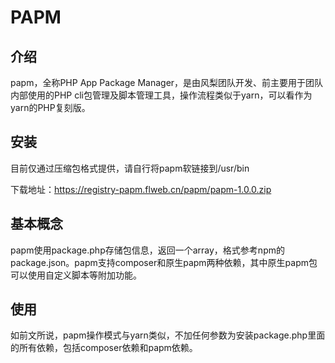 # PAPM

## 介绍

papm，全称PHP App Package Manager，是由风梨团队开发、前主要用于团队内部使用的PHP cli包管理及脚本管理工具，操作流程类似于yarn，可以看作为yarn的PHP复刻版。

## 安装

目前仅通过压缩包格式提供，请自行将papm软链接到/usr/bin

下载地址：https://registry-papm.flweb.cn/papm/papm-1.0.0.zip

## 基本概念

papm使用package.php存储包信息，返回一个array，格式参考npm的package.json。papm支持composer和原生papm两种依赖，其中原生papm包可以使用自定义脚本等附加功能。

## 使用

如前文所说，papm操作模式与yarn类似，不加任何参数为安装package.php里面的所有依赖，包括composer依赖和papm依赖。